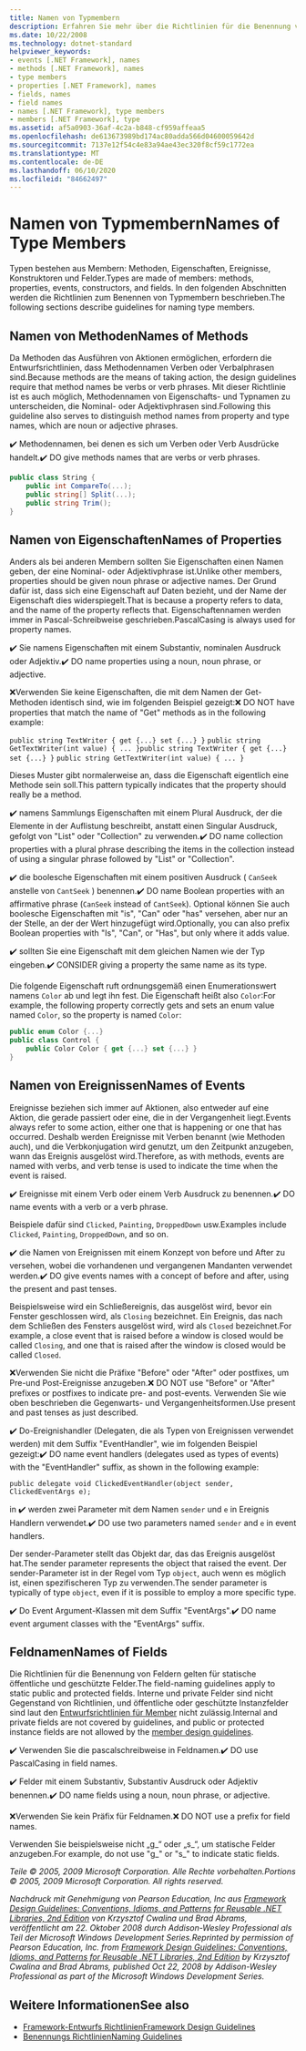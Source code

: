 ```yaml
---
title: Namen von Typmembern
description: Erfahren Sie mehr über die Richtlinien für die Benennung von Typmembern in .net, z. b. Methoden, Eigenschaften, Ereignisse und Felder.
ms.date: 10/22/2008
ms.technology: dotnet-standard
helpviewer_keywords:
- events [.NET Framework], names
- methods [.NET Framework], names
- type members
- properties [.NET Framework], names
- fields, names
- field names
- names [.NET Framework], type members
- members [.NET Framework], type
ms.assetid: af5a0903-36af-4c2a-b848-cf959affeaa5
ms.openlocfilehash: de613673989bd174ac80adda566d04600059642d
ms.sourcegitcommit: 7137e12f54c4e83a94ae43ec320f8cf59c1772ea
ms.translationtype: MT
ms.contentlocale: de-DE
ms.lasthandoff: 06/10/2020
ms.locfileid: "84662497"
---
```

# <a name="names-of-type-members"></a><span data-ttu-id="53300-103">Namen von Typmembern</span><span class="sxs-lookup"><span data-stu-id="53300-103">Names of Type Members</span></span>
<span data-ttu-id="53300-104">Typen bestehen aus Membern: Methoden, Eigenschaften, Ereignisse, Konstruktoren und Felder.</span><span class="sxs-lookup"><span data-stu-id="53300-104">Types are made of members: methods, properties, events, constructors, and fields.</span></span> <span data-ttu-id="53300-105">In den folgenden Abschnitten werden die Richtlinien zum Benennen von Typmembern beschrieben.</span><span class="sxs-lookup"><span data-stu-id="53300-105">The following sections describe guidelines for naming type members.</span></span>

## <a name="names-of-methods"></a><span data-ttu-id="53300-106">Namen von Methoden</span><span class="sxs-lookup"><span data-stu-id="53300-106">Names of Methods</span></span>
 <span data-ttu-id="53300-107">Da Methoden das Ausführen von Aktionen ermöglichen, erfordern die Entwurfsrichtlinien, dass Methodennamen Verben oder Verbalphrasen sind.</span><span class="sxs-lookup"><span data-stu-id="53300-107">Because methods are the means of taking action, the design guidelines require that method names be verbs or verb phrases.</span></span> <span data-ttu-id="53300-108">Mit dieser Richtlinie ist es auch möglich, Methodennamen von Eigenschafts- und Typnamen zu unterscheiden, die Nominal- oder Adjektivphrasen sind.</span><span class="sxs-lookup"><span data-stu-id="53300-108">Following this guideline also serves to distinguish method names from property and type names, which are noun or adjective phrases.</span></span>

 <span data-ttu-id="53300-109">✔️ Methodennamen, bei denen es sich um Verben oder Verb Ausdrücke handelt.</span><span class="sxs-lookup"><span data-stu-id="53300-109">✔️ DO give methods names that are verbs or verb phrases.</span></span>

```csharp
public class String {
    public int CompareTo(...);
    public string[] Split(...);
    public string Trim();
}
```

## <a name="names-of-properties"></a><span data-ttu-id="53300-110">Namen von Eigenschaften</span><span class="sxs-lookup"><span data-stu-id="53300-110">Names of Properties</span></span>
 <span data-ttu-id="53300-111">Anders als bei anderen Membern sollten Sie Eigenschaften einen Namen geben, der eine Nominal- oder Adjektivphrase ist.</span><span class="sxs-lookup"><span data-stu-id="53300-111">Unlike other members, properties should be given noun phrase or adjective names.</span></span> <span data-ttu-id="53300-112">Der Grund dafür ist, dass sich eine Eigenschaft auf Daten bezieht, und der Name der Eigenschaft dies widerspiegelt.</span><span class="sxs-lookup"><span data-stu-id="53300-112">That is because a property refers to data, and the name of the property reflects that.</span></span> <span data-ttu-id="53300-113">Eigenschaftennamen werden immer in Pascal-Schreibweise geschrieben.</span><span class="sxs-lookup"><span data-stu-id="53300-113">PascalCasing is always used for property names.</span></span>

 <span data-ttu-id="53300-114">✔️ Sie namens Eigenschaften mit einem Substantiv, nominalen Ausdruck oder Adjektiv.</span><span class="sxs-lookup"><span data-stu-id="53300-114">✔️ DO name properties using a noun, noun phrase, or adjective.</span></span>

 <span data-ttu-id="53300-115">❌Verwenden Sie keine Eigenschaften, die mit dem Namen der Get-Methoden identisch sind, wie im folgenden Beispiel gezeigt:</span><span class="sxs-lookup"><span data-stu-id="53300-115">❌ DO NOT have properties that match the name of "Get" methods as in the following example:</span></span>

 <span data-ttu-id="53300-116">`public string TextWriter { get {...} set {...} }` `public string GetTextWriter(int value) { ... }`</span><span class="sxs-lookup"><span data-stu-id="53300-116">`public string TextWriter { get {...} set {...} }` `public string GetTextWriter(int value) { ... }`</span></span>

 <span data-ttu-id="53300-117">Dieses Muster gibt normalerweise an, dass die Eigenschaft eigentlich eine Methode sein soll.</span><span class="sxs-lookup"><span data-stu-id="53300-117">This pattern typically indicates that the property should really be a method.</span></span>

 <span data-ttu-id="53300-118">✔️ namens Sammlungs Eigenschaften mit einem Plural Ausdruck, der die Elemente in der Auflistung beschreibt, anstatt einen Singular Ausdruck, gefolgt von "List" oder "Collection" zu verwenden.</span><span class="sxs-lookup"><span data-stu-id="53300-118">✔️ DO name collection properties with a plural phrase describing the items in the collection instead of using a singular phrase followed by "List" or "Collection".</span></span>

 <span data-ttu-id="53300-119">✔️ die boolesche Eigenschaften mit einem positiven Ausdruck ( `CanSeek` anstelle von `CantSeek` ) benennen.</span><span class="sxs-lookup"><span data-stu-id="53300-119">✔️ DO name Boolean properties with an affirmative phrase (`CanSeek` instead of `CantSeek`).</span></span> <span data-ttu-id="53300-120">Optional können Sie auch boolesche Eigenschaften mit "is", "Can" oder "has" versehen, aber nur an der Stelle, an der der Wert hinzugefügt wird.</span><span class="sxs-lookup"><span data-stu-id="53300-120">Optionally, you can also prefix Boolean properties with "Is", "Can", or "Has", but only where it adds value.</span></span>

 <span data-ttu-id="53300-121">✔️ sollten Sie eine Eigenschaft mit dem gleichen Namen wie der Typ eingeben.</span><span class="sxs-lookup"><span data-stu-id="53300-121">✔️ CONSIDER giving a property the same name as its type.</span></span>

 <span data-ttu-id="53300-122">Die folgende Eigenschaft ruft ordnungsgemäß einen Enumerationswert namens `Color` ab und legt ihn fest. Die Eigenschaft heißt also `Color`:</span><span class="sxs-lookup"><span data-stu-id="53300-122">For example, the following property correctly gets and sets an enum value named `Color`, so the property is named `Color`:</span></span>

```csharp
public enum Color {...}
public class Control {
    public Color Color { get {...} set {...} }
}
```

## <a name="names-of-events"></a><span data-ttu-id="53300-123">Namen von Ereignissen</span><span class="sxs-lookup"><span data-stu-id="53300-123">Names of Events</span></span>
 <span data-ttu-id="53300-124">Ereignisse beziehen sich immer auf Aktionen, also entweder auf eine Aktion, die gerade passiert oder eine, die in der Vergangenheit liegt.</span><span class="sxs-lookup"><span data-stu-id="53300-124">Events always refer to some action, either one that is happening or one that has occurred.</span></span> <span data-ttu-id="53300-125">Deshalb werden Ereignisse mit Verben benannt (wie Methoden auch), und die Verbkonjugation wird genutzt, um den Zeitpunkt anzugeben, wann das Ereignis ausgelöst wird.</span><span class="sxs-lookup"><span data-stu-id="53300-125">Therefore, as with methods, events are named with verbs, and verb tense is used to indicate the time when the event is raised.</span></span>

 <span data-ttu-id="53300-126">✔️ Ereignisse mit einem Verb oder einem Verb Ausdruck zu benennen.</span><span class="sxs-lookup"><span data-stu-id="53300-126">✔️ DO name events with a verb or a verb phrase.</span></span>

 <span data-ttu-id="53300-127">Beispiele dafür sind `Clicked`, `Painting`, `DroppedDown` usw.</span><span class="sxs-lookup"><span data-stu-id="53300-127">Examples include `Clicked`, `Painting`, `DroppedDown`, and so on.</span></span>

 <span data-ttu-id="53300-128">✔️ die Namen von Ereignissen mit einem Konzept von before und After zu versehen, wobei die vorhandenen und vergangenen Mandanten verwendet werden.</span><span class="sxs-lookup"><span data-stu-id="53300-128">✔️ DO give events names with a concept of before and after, using the present and past tenses.</span></span>

 <span data-ttu-id="53300-129">Beispielsweise wird ein Schließereignis, das ausgelöst wird, bevor ein Fenster geschlossen wird, als `Closing` bezeichnet. Ein Ereignis, das nach dem Schließen des Fensters ausgelöst wird, wird als `Closed` bezeichnet.</span><span class="sxs-lookup"><span data-stu-id="53300-129">For example, a close event that is raised before a window is closed would be called `Closing`, and one that is raised after the window is closed would be called `Closed`.</span></span>

 <span data-ttu-id="53300-130">❌Verwenden Sie nicht die Präfixe "Before" oder "After" oder postfixes, um Pre-und Post-Ereignisse anzugeben.</span><span class="sxs-lookup"><span data-stu-id="53300-130">❌ DO NOT use "Before" or "After" prefixes or postfixes to indicate pre- and post-events.</span></span> <span data-ttu-id="53300-131">Verwenden Sie wie oben beschrieben die Gegenwarts- und Vergangenheitsformen.</span><span class="sxs-lookup"><span data-stu-id="53300-131">Use present and past tenses as just described.</span></span>

 <span data-ttu-id="53300-132">✔️ Do-Ereignishandler (Delegaten, die als Typen von Ereignissen verwendet werden) mit dem Suffix "EventHandler", wie im folgenden Beispiel gezeigt:</span><span class="sxs-lookup"><span data-stu-id="53300-132">✔️ DO name event handlers (delegates used as types of events) with the "EventHandler" suffix, as shown in the following example:</span></span>

 `public delegate void ClickedEventHandler(object sender, ClickedEventArgs e);`

 <span data-ttu-id="53300-133">in ✔️ werden zwei Parameter mit dem Namen `sender` und `e` in Ereignis Handlern verwendet.</span><span class="sxs-lookup"><span data-stu-id="53300-133">✔️ DO use two parameters named `sender` and `e` in event handlers.</span></span>

 <span data-ttu-id="53300-134">Der sender-Parameter stellt das Objekt dar, das das Ereignis ausgelöst hat.</span><span class="sxs-lookup"><span data-stu-id="53300-134">The sender parameter represents the object that raised the event.</span></span> <span data-ttu-id="53300-135">Der sender-Parameter ist in der Regel vom Typ `object`, auch wenn es möglich ist, einen spezifischeren Typ zu verwenden.</span><span class="sxs-lookup"><span data-stu-id="53300-135">The sender parameter is typically of type `object`, even if it is possible to employ a more specific type.</span></span>

 <span data-ttu-id="53300-136">✔️ Do Event Argument-Klassen mit dem Suffix "EventArgs".</span><span class="sxs-lookup"><span data-stu-id="53300-136">✔️ DO name event argument classes with the "EventArgs" suffix.</span></span>

## <a name="names-of-fields"></a><span data-ttu-id="53300-137">Feldnamen</span><span class="sxs-lookup"><span data-stu-id="53300-137">Names of Fields</span></span>
 <span data-ttu-id="53300-138">Die Richtlinien für die Benennung von Feldern gelten für statische öffentliche und geschützte Felder.</span><span class="sxs-lookup"><span data-stu-id="53300-138">The field-naming guidelines apply to static public and protected fields.</span></span> <span data-ttu-id="53300-139">Interne und private Felder sind nicht Gegenstand von Richtlinien, und öffentliche oder geschützte Instanzfelder sind laut den [Entwurfsrichtlinien für Member](member.md) nicht zulässig.</span><span class="sxs-lookup"><span data-stu-id="53300-139">Internal and private fields are not covered by guidelines, and public or protected instance fields are not allowed by the [member design guidelines](member.md).</span></span>

 <span data-ttu-id="53300-140">✔️ Verwenden Sie die pascalschreibweise in Feldnamen.</span><span class="sxs-lookup"><span data-stu-id="53300-140">✔️ DO use PascalCasing in field names.</span></span>

 <span data-ttu-id="53300-141">✔️ Felder mit einem Substantiv, Substantiv Ausdruck oder Adjektiv benennen.</span><span class="sxs-lookup"><span data-stu-id="53300-141">✔️ DO name fields using a noun, noun phrase, or adjective.</span></span>

 <span data-ttu-id="53300-142">❌Verwenden Sie kein Präfix für Feldnamen.</span><span class="sxs-lookup"><span data-stu-id="53300-142">❌ DO NOT use a prefix for field names.</span></span>

 <span data-ttu-id="53300-143">Verwenden Sie beispielsweise nicht „g_“ oder „s_“, um statische Felder anzugeben.</span><span class="sxs-lookup"><span data-stu-id="53300-143">For example, do not use "g_" or "s_" to indicate static fields.</span></span>

 <span data-ttu-id="53300-144">*Teile © 2005, 2009 Microsoft Corporation. Alle Rechte vorbehalten.*</span><span class="sxs-lookup"><span data-stu-id="53300-144">*Portions © 2005, 2009 Microsoft Corporation. All rights reserved.*</span></span>

 <span data-ttu-id="53300-145">*Nachdruck mit Genehmigung von Pearson Education, Inc aus [Framework Design Guidelines: Conventions, Idioms, and Patterns for Reusable .NET Libraries, 2nd Edition](https://www.informit.com/store/framework-design-guidelines-conventions-idioms-and-9780321545619) von Krzysztof Cwalina und Brad Abrams, veröffentlicht am 22. Oktober 2008 durch Addison-Wesley Professional als Teil der Microsoft Windows Development Series.*</span><span class="sxs-lookup"><span data-stu-id="53300-145">*Reprinted by permission of Pearson Education, Inc. from [Framework Design Guidelines: Conventions, Idioms, and Patterns for Reusable .NET Libraries, 2nd Edition](https://www.informit.com/store/framework-design-guidelines-conventions-idioms-and-9780321545619) by Krzysztof Cwalina and Brad Abrams, published Oct 22, 2008 by Addison-Wesley Professional as part of the Microsoft Windows Development Series.*</span></span>

## <a name="see-also"></a><span data-ttu-id="53300-146">Weitere Informationen</span><span class="sxs-lookup"><span data-stu-id="53300-146">See also</span></span>

- [<span data-ttu-id="53300-147">Framework-Entwurfs Richtlinien</span><span class="sxs-lookup"><span data-stu-id="53300-147">Framework Design Guidelines</span></span>](index.md)
- [<span data-ttu-id="53300-148">Benennungs Richtlinien</span><span class="sxs-lookup"><span data-stu-id="53300-148">Naming Guidelines</span></span>](naming-guidelines.md)
